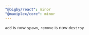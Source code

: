 ```yaml
---
"@bigby/react": minor
"@maxiplex/core": minor
---
```


`add` is now `spawn`, `remove` is now `destroy`

